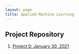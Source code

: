 ```yaml
---
layout: page
title: Applied Machine Learning
---
```


## Project Repository
1. [Project 0: January 30, 2021](test0.md)
